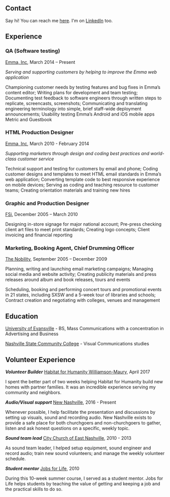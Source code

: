 ## Contact
Say hi! You can reach me [here](mailto:bfuzzell@gmail.com). I'm on [LinkedIn](https://www.linkedin.com/in/brianfuzzell/) too.

## Experience
### QA (Software testing)
[Emma, Inc](http://www.myemma.com), March 2014 – Present

_Serving and supporting customers by helping to improve the Emma web application_

Championing customer needs by testing features and bug fixes in Emma’s content editor; Writing plans for development and team testing; Documenting test feedback to software engineers through written steps to replicate, screencasts, screenshots; Communicating and translating engineering terminology into simple, brief staff-wide deployment announcements; Usability testing Emma’s Android and iOS mobile apps Metric and Guestbook

### HTML Production Designer
[Emma, Inc](http://www.myemma.com), March 2010 - February 2014

_Supporting marketers through design and coding best practices and world-class customer service_

Technical support and testing for customers by email and phone; Coding customer designs and templates to meet HTML email standards in Emma’s web application; Converting template code to best responsive experience on mobile devices; Serving as coding and teaching resource to customer teams; Creating orientation materials and training new hires

### Graphic and Production Designer
[FSi](http://www.myfsi.net), December 2005 – March 2010 

Designing in-store signage for major national account; Pre-press checking client art files to meet print standards; Creating logo concepts; Client invoicing and financial reporting
		
### Marketing, Booking Agent, Chief Drumming Officer
[The Nobility](http://www.thenobility.com/about), September 2005 – December 2009

Planning, writing and launching email marketing campaigns; Managing social media and website activity; Creating publicity materials and press releases around album and book releases, tours and events 

Scheduling, booking and performing concert tours and promotional events in 21 states, including SXSW and a 5-week tour of libraries and schools; Contract creation and negotiating with colleges, venues and management		
		
## Education
[University of Evansville](https://www.evansville.edu/) - BS, Mass Communications with a concentration in Advertising and Business

[Nashville State Community College](https://www.nscc.edu/) - Visual Communications studies 

## Volunteer Experience
***Volunteer Builder***
[Habitat for Humanity Williamson-Maury](https://hfhwm.org/), April 2017

I spent the better part of two weeks helping Habitat for Humanity build new homes with partner families. It was an incredible experience serving my community and neighbors.

***Audio/Visual support***
[New Nashville](http://www.newnashville.us/), 2016 - Present

Whenever possible, I help facilitate the presentation and discussions by setting up visuals, sound and recording audio. New Nashville exists to provide a safe place for both churchgoers and non-churchgoers to gather, listen and ask honest questions on a specific, weekly topic.

***Sound team lead***
[City Church of East Nashville](http://www.citychurcheast.org), 2010 - 2013

As sound team leader, I helped setup equipment, sound engineer and record audio; train new sound volunteers; and manage the weekly volunteer schedule.

***Student mentor***
[Jobs for Life](http://www.jobsforlife.org/), 2010

During this 10-week summer course, I served as a student mentor. Jobs for Life helps students by teaching the value of getting and keeping a job and the practical skills to do so.
